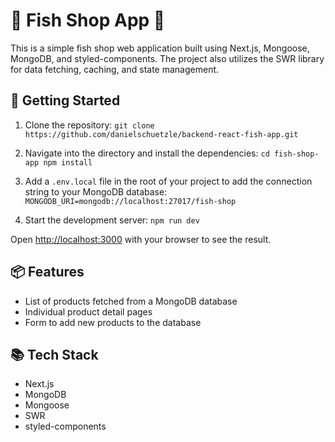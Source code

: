 # 🐠 Fish Shop App 🐠

This is a simple fish shop web application built using Next.js, Mongoose, MongoDB, and styled-components. The project also utilizes the SWR library for data fetching, caching, and state management.

## 🚀 Getting Started

1. Clone the repository:
   `
   git clone https://github.com/danielschuetzle/backend-react-fish-app.git
   `

2. Navigate into the directory and install the dependencies:
   `
   cd fish-shop-app
   npm install
   `

3. Add a `.env.local` file in the root of your project to add the connection string to your MongoDB database:
   `
   MONGODB_URI=mongodb://localhost:27017/fish-shop
   `

4. Start the development server:
   `
   npm run dev
   `

Open [http://localhost:3000](http://localhost:3000) with your browser to see the result.

## 📦 Features

- List of products fetched from a MongoDB database
- Individual product detail pages
- Form to add new products to the database

## 📚 Tech Stack

- Next.js
- MongoDB
- Mongoose
- SWR
- styled-components
